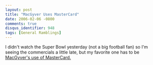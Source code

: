 ```yaml
---
layout: post
title: "MacGyver Uses MasterCard"
date: 2006-02-06 -0800
comments: true
disqus_identifier: 948
tags: [General Ramblings]
---
```

I didn't watch the Super Bowl yesterday (not a big football fan) so I'm
seeing the commercials a little late, but my favorite one has to be
[MacGyver's use of
MasterCard.](http://priceless.com/film/worldpremiere.html)
